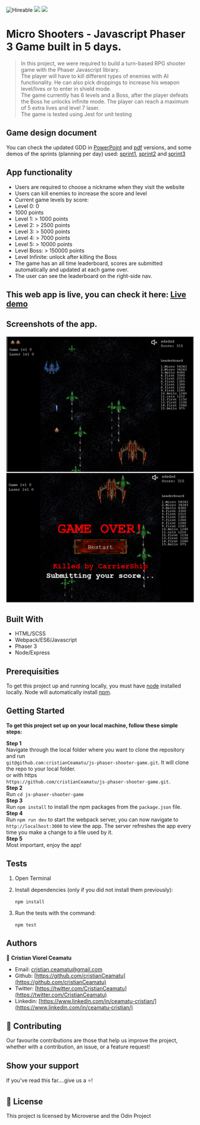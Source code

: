 ![Hireable](https://img.shields.io/badge/Hireable-yes-success) ![](https://img.shields.io/badge/Mobile--responsive-yes-green) ![](https://img.shields.io/badge/-Microverse%20projects-blueviolet)

# Micro Shooters - Javascript Phaser 3 Game built in 5 days.

> In this project, we were required to build a turn-based RPG shooter game with the Phaser Javascript library.
> <br>
> The player will have to kill different types of enemies with AI functionality. He can also pick droppings to increase his weapon level/lives or to enter in shield mode.
> <br>
> The game currently has 6 levels and a Boss, after the player defeats the Boss he unlocks infinite mode. The player can reach a maximum of 5 extra lives and level 7 laser.
> <br>
> The game is tested using Jest for unit testing

## Game design document
You can check the updated GDD in [PowerPoint](./gdd/Official_GDD.pptx) and [pdf](./gdd/Official_GDD.pdf) versions, and some demos of the sprints (planning per day) used: [sprint1](./gdd/sprint1.txt), [sprint2](./gdd/sprint2.txt) and [sprint3](./gdd/sprint3.txt)

## App functionality

- Users are required to choose a nickname when they visit the website
- Users can kill enemies to increase the score and level
- Current game levels by score:
 - Level 0: 0
 - 1000 points
 - Level 1: > 1000 points
 - Level 2: > 2500 points
 - Level 3: > 5000 points
 - Level 4: > 7000 points
 - Level 5: > 10000 points
 - Level Boss: > 150000 points
 - Level Infinite: unlock after killing the Boss
- The game has an all time leaderboard, scores are submitted automatically and updated at each game over.
- The user can see the leaderboard on the right-side nav.

## This web app is live, you can check it here: [Live demo](https://js-phaser-shooter-game.herokuapp.com/)

## Screenshots of the app.

![image](.github/app-screenshot.png)
![image](.github/app-screenshot1.png)

## Built With

- HTML/SCSS
- Webpack/ES6/Javascript
- Phaser 3
- Node/Express

## Prerequisities

To get this project up and running locally, you must have [node](https://nodejs.org/en/) installed locally. Node will automatically install [npm](https://www.npmjs.com/).

## Getting Started

**To get this project set up on your local machine, follow these simple steps:**

**Step 1**<br>
Navigate through the local folder where you want to clone the repository and run<br>
`git@github.com:cristianCeamatu/js-phaser-shooter-game.git`. It will clone the repo to your local folder.<br>
or with https<br>
`https://github.com/cristianCeamatu/js-phaser-shooter-game.git`.<br>
**Step 2**<br>
Run `cd js-phaser-shooter-game`<br>
**Step 3**<br>
Run `npm install` to install the npm packages from the `package.json` file.<br>
**Step 4**<br>
Run `npm run dev` to start the webpack server, you can now navigate to `http://localhost:3000` to view the app. The server refreshes the app every time you make a change to a file used by it.<br>
**Step 5**<br>
Most important, enjoy the app!<br>

## Tests

1. Open Terminal

2. Install dependencies (only if you did not install them previously):

   `npm install`

3. Run the tests with the command:

   `npm test`

## Authors

👤 **Cristian Viorel Ceamatu**

- Email: [cristian.ceamatu@gmail.com](cristian.ceamatu@gmail.com)
- Github: [https://github.com/cristianCeamatu](https://github.com/cristianCeamatu)
- Twitter: [https://twitter.com/CristianCeamatu](https://twitter.com/CristianCeamatu)
- Linkedin: [https://www.linkedin.com/in/ceamatu-cristian/](https://www.linkedin.com/in/ceamatu-cristian/)

## 🤝 Contributing

Our favourite contributions are those that help us improve the project, whether with a contribution, an issue, or a feature request!

## Show your support

If you've read this far....give us a ⭐️!

## 📝 License

This project is licensed by Microverse and the Odin Project
